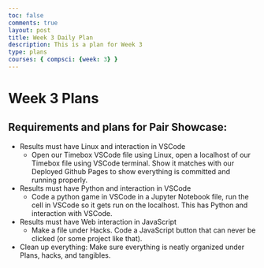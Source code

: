 ```yaml
---
toc: false
comments: true
layout: post
title: Week 3 Daily Plan
description: This is a plan for Week 3
type: plans
courses: { compsci: {week: 3} }
---
```


# Week 3 Plans

## Requirements and plans for Pair Showcase:
* Results must have Linux and interaction in VSCode
    * Open our Timebox VSCode file using Linux, open a localhost of our Timebox file using VSCode terminal. Show it matches with our Deployed Github Pages to show everything is committed and running properly.
* Results must have Python and interaction in VSCode
    * Code a python game in VSCode in a Jupyter Notebook file, run the cell in VSCode so it gets run on the localhost. This has Python and interaction with VSCode.
* Results must have Web interaction in JavaScript
    * Make a file under Hacks. Code a JavaScript button that can never be clicked (or some project like that).
* Clean up everything: Make sure everything is neatly organized under Plans, hacks, and tangibles. <br> 

